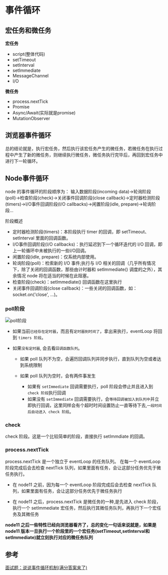 # 事件循环


## 宏任务和微任务

**宏任务**
+ script(整体代码)
+ setTimeout
+ setInterval
+ setImmediate
+ MessageChannel
+ I/O

**微任务**
+ process.nextTick
+ Promise
+ Async/Await(实际就是promise)
+ MutationObserver


## 浏览器事件循环
总的结论就是，执行宏任务，然后执行该宏任务产生的微任务，若微任务在执行过程中产生了新的微任务，则继续执行微任务，微任务执行完毕后，再回到宏任务中进行下一轮循环。





## Node事件循环
node 的事件循环的阶段顺序为：
输入数据阶段(incoming data)->轮询阶段(poll)->检查阶段(check)->关闭事件回调阶段(close callback)->定时器检测阶段(timers)->I/O事件回调阶段(I/O callbacks)->闲置阶段(idle, prepare)->轮询阶段...

阶段概述

+ 定时器检测阶段(timers)：本阶段执行 timer 的回调，即 setTimeout、setInterval 里面的回调函数。
+ I/O事件回调阶段(I/O callbacks)：执行延迟到下一个循环迭代的 I/O 回调，即上一轮循环中未被执行的一些I/O回调。
+ 闲置阶段(idle, prepare)：仅系统内部使用。
+ 轮询阶段(poll)：检索新的 I/O 事件;执行与 I/O 相关的回调（几乎所有情况下，除了关闭的回调函数，那些由计时器和 setImmediate() 调度的之外），其余情况   node 将在适当的时候在此阻塞。
+ 检查阶段(check)：setImmediate() 回调函数在这里执行
+ 关闭事件回调阶段(close callback)：一些关闭的回调函数，如：socket.on('close', ...)。


### poll阶段
![poll阶段](https://p1-jj.byteimg.com/tos-cn-i-t2oaga2asx/gold-user-assets/2020/3/2/1709951e65ffe00e~tplv-t2oaga2asx-watermark.awebp)


+ 如果当前`已经存在定时器`，而且有`定时器到时间了`，拿出来执行，eventLoop 将回到 `timers 阶段`。

+ 如果`没有定时器`, 会去看`回调函数队列`。
  + 如果 poll 队列不为空，会遍历回调队列并同步执行，直到队列为空或者达到系统限制

  + 如果 poll 队列为空时，会有两件事发生
    - 如果有 `setImmediate` 回调需要执行，poll 阶段会停止并且进入到 `check 阶段`执行回调
    - 如果没有 `setImmediate` 回调需要执行，会`等待回调被加入到队列中`并立即执行回调，这里同样会有个超时时间设置防止一直等待下去,`一段时间后自动进入 check 阶段`。

### check
check 阶段。这是一个比较简单的阶段，直接执行 setImmdiate 的回调。


### process.nextTick
process.nextTick 是一个独立于 eventLoop 的任务队列。
在每一个 eventLoop 阶段完成后会去检查 nextTick 队列，如果里面有任务，会让这部分任务优先于微任务执行。

+ 在 node11 之前，因为每一个 eventLoop 阶段完成后会去检查 nextTick 队列，如果里面有任务，会让这部分任务优先于微任务执行

+ 在 node11 之后，process.nextTick 是微任务的一种,是先进入 check 阶段，执行一个 setImmediate 宏任务，然后执行其微任务队列，再执行下一个宏任务及其微任务


**node11 之后一些特性已经向浏览器看齐了，总的变化一句话来说就是，如果是 node11 版本一旦执行一个阶段里的一个宏任务(setTimeout,setInterval和setImmediate)就立刻执行对应的微任务队列**

## 参考
[面试题：说说事件循环机制(满分答案来了)](https://juejin.cn/post/6844904079353708557#heading-0)